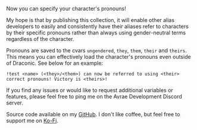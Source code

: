 Now you can specify your character's pronouns!

My hope is that by publishing this collection, it will enable other alias developers to easily and consistently have their aliases refer to characters by their specific pronouns rather than always using gender-neutral terms regardless of the character.

Pronouns are saved to the cvars `ungendered`, `they`, `them`, `their` and `theirs`. This means you can effectively load the character's pronouns even outside of Draconic. See below for an example:

`!test <name> (<they>/<them>) can now be referred to using <their> correct pronouns! Victory is <theirs>!`

If you find any issues or would like to request additional variables or features, please feel free to ping me on the Avrae Development Discord server.

Source code available on my [GitHub](https://github.com/Lathaon/Avrae-Aliases).
I don't like coffee, but feel free to support me on [Ko-Fi](https://ko-fi.com/lathaon).